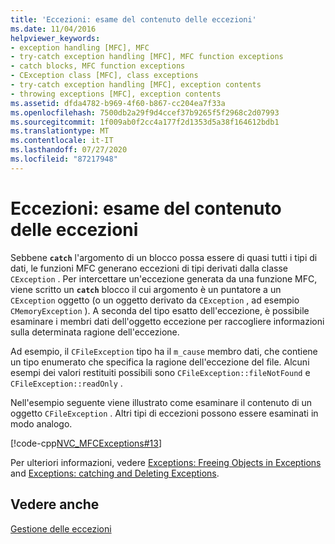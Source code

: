 ```yaml
---
title: 'Eccezioni: esame del contenuto delle eccezioni'
ms.date: 11/04/2016
helpviewer_keywords:
- exception handling [MFC], MFC
- try-catch exception handling [MFC], MFC function exceptions
- catch blocks, MFC function exceptions
- CException class [MFC], class exceptions
- try-catch exception handling [MFC], exception contents
- throwing exceptions [MFC], exception contents
ms.assetid: dfda4782-b969-4f60-b867-cc204ea7f33a
ms.openlocfilehash: 7500db2a29f9d4ccef37b9265f5f2968c2d07993
ms.sourcegitcommit: 1f009ab0f2cc4a177f2d1353d5a38f164612bdb1
ms.translationtype: MT
ms.contentlocale: it-IT
ms.lasthandoff: 07/27/2020
ms.locfileid: "87217948"
---
```

# <a name="exceptions-examining-exception-contents"></a>Eccezioni: esame del contenuto delle eccezioni

Sebbene **`catch`** l'argomento di un blocco possa essere di quasi tutti i tipi di dati, le funzioni MFC generano eccezioni di tipi derivati dalla classe `CException` . Per intercettare un'eccezione generata da una funzione MFC, viene scritto un **`catch`** blocco il cui argomento è un puntatore a un `CException` oggetto (o un oggetto derivato da `CException` , ad esempio `CMemoryException` ). A seconda del tipo esatto dell'eccezione, è possibile esaminare i membri dati dell'oggetto eccezione per raccogliere informazioni sulla determinata ragione dell'eccezione.

Ad esempio, il `CFileException` tipo ha il `m_cause` membro dati, che contiene un tipo enumerato che specifica la ragione dell'eccezione del file. Alcuni esempi dei valori restituiti possibili sono `CFileException::fileNotFound` e `CFileException::readOnly` .

Nell'esempio seguente viene illustrato come esaminare il contenuto di un oggetto `CFileException` . Altri tipi di eccezioni possono essere esaminati in modo analogo.

[!code-cpp[NVC_MFCExceptions#13](codesnippet/cpp/exceptions-examining-exception-contents_1.cpp)]

Per ulteriori informazioni, vedere [Exceptions: Freeing Objects in Exceptions](exceptions-freeing-objects-in-exceptions.md) and [Exceptions: catching and Deleting Exceptions](exceptions-catching-and-deleting-exceptions.md).

## <a name="see-also"></a>Vedere anche

[Gestione delle eccezioni](exception-handling-in-mfc.md)
